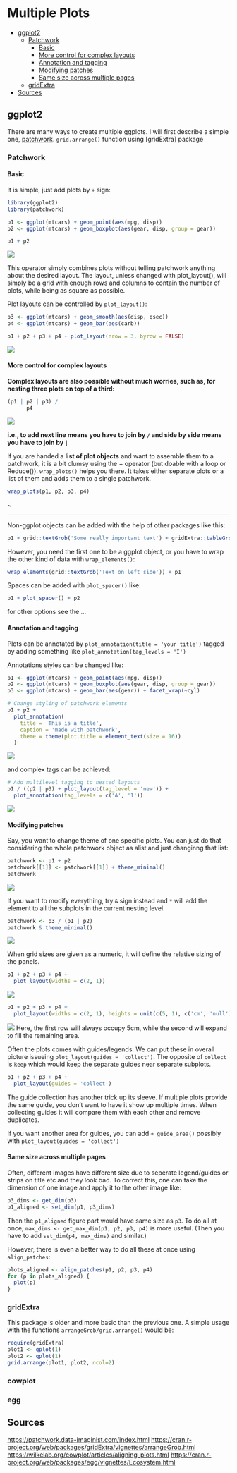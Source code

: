 # Multiple Plots

  * [ggplot2](#ggplot2)
    + [Patchwork](#patchwork)
      - [Basic](#basic)
      - [More control for complex layouts](#more-control-for-complex-layouts)
      - [Annotation and tagging](#annotation-and-tagging)
      - [Modifying patches](#modifying-patches)
      - [Same size across multiple pages](#same-size-across-multiple-pages)
    + [gridExtra](#gridextra)
  * [Sources](#sources)


## ggplot2
There are many ways to create multiple ggplots. I will first describe a simple one, [patchwork](https://cran.r-project.org/web/packages/patchwork/). `grid.arrange()` function using [gridExtra] package 

### Patchwork

#### Basic
It is simple, just add plots by `+` sign:
```R
library(ggplot2)
library(patchwork)

p1 <- ggplot(mtcars) + geom_point(aes(mpg, disp))
p2 <- ggplot(mtcars) + geom_boxplot(aes(gear, disp, group = gear))

p1 + p2
```
![](https://github.com/thomasp85/patchwork/blob/master/man/figures/README-example-1.png)

This operator simply combines plots without telling patchwork anything about the desired layout. The layout, unless changed with plot_layout(), will simply be a grid with enough rows and columns to contain the number of plots, while being as square as possible.

Plot layouts can be controlled by `plot_layout()`:
```R
p3 <- ggplot(mtcars) + geom_smooth(aes(disp, qsec))
p4 <- ggplot(mtcars) + geom_bar(aes(carb))

p1 + p2 + p3 + p4 + plot_layout(nrow = 3, byrow = FALSE)
```
![](https://patchwork.data-imaginist.com/articles/patchwork_files/figure-html/unnamed-chunk-6-1.png)


#### More control for complex layouts
**Complex layouts are also possible without much worries, such as, for nesting three plots on top of a third:**
```R
(p1 | p2 | p3) /
      p4
```
![](https://github.com/thomasp85/patchwork/blob/master/man/figures/README-unnamed-chunk-2-1.png)

**i.e., to add next line means you have to join by `/` and side by side means you have to join by `|`**

If you are handed a **list of plot objects** and want to assemble them to a patchwork, it is a bit clumsy using the + operator (but doable with a loop or Reduce()). `wrap_plots()` helps you there. It takes either separate plots or a list of them and adds them to a single patchwork.
```R
wrap_plots(p1, p2, p3, p4)
```
~[](https://patchwork.data-imaginist.com/articles/guides/assembly_files/figure-html/unnamed-chunk-15-1.png)

-----
Non-ggplot objects can be added with the help of other packages like this:
```R
p1 + grid::textGrob('Some really important text') + gridExtra::tableGrob(mtcars[1:10, c('mpg', 'disp')])
```
However, you need the first one to be a ggplot object, or you have to wrap the other kind of data with `wrap_elements()`:
```R
wrap_elements(grid::textGrob('Text on left side')) + p1
```
Spaces can be added with `plot_spacer()` like: 
```R
p1 + plot_spacer() + p2
```
for other options see the ...


#### Annotation and tagging
Plots can be annotated by `plot_annotation(title = 'your title')` tagged by adding something like `plot_annotation(tag_levels = 'I')`

Annotations styles can be changed like: 
```R
p1 <- ggplot(mtcars) + geom_point(aes(mpg, disp))
p2 <- ggplot(mtcars) + geom_boxplot(aes(gear, disp, group = gear))
p3 <- ggplot(mtcars) + geom_bar(aes(gear)) + facet_wrap(~cyl)

# Change styling of patchwork elements
p1 + p2 +
  plot_annotation(
    title = 'This is a title',
    caption = 'made with patchwork',
    theme = theme(plot.title = element_text(size = 16))
  )
```
![](https://patchwork.data-imaginist.com/reference/plot_annotation-2.png)

and complex tags can be achieved:
```R
# Add multilevel tagging to nested layouts
p1 / ((p2 | p3) + plot_layout(tag_level = 'new')) +
  plot_annotation(tag_levels = c('A', '1'))
```
![](https://patchwork.data-imaginist.com/reference/plot_annotation-4.png)


#### Modifying patches
Say, you want to change theme of one specific plots. You can just do that considering the whole patchwork object as alist and just changinng that list:
```R
patchwork <- p1 + p2
patchwork[[1]] <- patchwork[[1]] + theme_minimal()
patchwork
```
![](https://patchwork.data-imaginist.com/articles/guides/assembly_files/figure-html/unnamed-chunk-21-1.png)


If you want to modify everything, try `&` sign instead and `*` will add the element to all the subplots in the current nesting level. 
```R
patchwork <- p3 / (p1 | p2)
patchwork & theme_minimal()
```
![](https://patchwork.data-imaginist.com/articles/guides/assembly_files/figure-html/unnamed-chunk-22-1.png)

When grid sizes are given as a numeric, it will define the relative sizing of the panels.
```R
p1 + p2 + p3 + p4 + 
  plot_layout(widths = c(2, 1))
```
![](https://patchwork.data-imaginist.com/articles/guides/layout_files/figure-html/unnamed-chunk-6-1.png)

```R
p1 + p2 + p3 + p4 + 
  plot_layout(widths = c(2, 1), heights = unit(c(5, 1), c('cm', 'null')))
```
![](https://patchwork.data-imaginist.com/articles/guides/layout_files/figure-html/unnamed-chunk-7-1.png)
Here, the first row will always occupy 5cm, while the second will expand to fill the remaining area.


Often the plots comes with guides/legends. We can put these in overall picture issueing `plot_layout(guides = 'collect')`. The opposite of `collect` is `keep` which would keep the separate guides near separate subplots. 
```R
p1 + p2 + p3 + p4 +
  plot_layout(guides = 'collect')
```
The guide collection has another trick up its sleeve. If multiple plots provide the same guide, you don’t want to have it show up multiple times. When collecting guides it will compare them with each other and remove duplicates.

If you want another area for guides, you can add `+ guide_area()` possibly with `plot_layout(guides = 'collect')`

#### Same size across multiple pages
Often, different images have different size due to seperate legend/guides or strips on title etc and they look bad. To correct this, one can take the dimension of one image and apply it to the other image like:
```R
p3_dims <- get_dim(p3)
p1_aligned <- set_dim(p1, p3_dims)
```
Then the `p1_aligned` figure part would have same size as `p3`. To do all at once, `max_dims <- get_max_dim(p1, p2, p3, p4)` is more useful. (Then you have to add `set_dim(p4, max_dims)` and similar.)

However, there is even a better way to do all these at once using `align_patches`:
```R
plots_aligned <- align_patches(p1, p2, p3, p4)
for (p in plots_aligned) {
  plot(p)
}
```

### gridExtra
This package is older and more basic than the previous one. A simple usage with the functions `arrangeGrob/grid.arrange()` would be:
```R
require(gridExtra)
plot1 <- qplot(1)
plot2 <- qplot(1)
grid.arrange(plot1, plot2, ncol=2)
```


### cowplot


### egg


## Sources
https://patchwork.data-imaginist.com/index.html
https://cran.r-project.org/web/packages/gridExtra/vignettes/arrangeGrob.html
https://wilkelab.org/cowplot/articles/aligning_plots.html
https://cran.r-project.org/web/packages/egg/vignettes/Ecosystem.html

